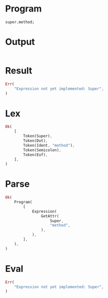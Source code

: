 # Program

```rustleaf
super.method;
```

# Output

```

```

# Result

```rust
Err(
    "Expression not yet implemented: Super",
)
```

# Lex

```rust
Ok(
    [
        Token(Super),
        Token(Dot),
        Token(Ident, "method"),
        Token(Semicolon),
        Token(Eof),
    ],
)
```

# Parse

```rust
Ok(
    Program(
        [
            Expression(
                GetAttr(
                    Super,
                    "method",
                ),
            ),
        ],
    ),
)
```

# Eval

```rust
Err(
    "Expression not yet implemented: Super",
)
```
